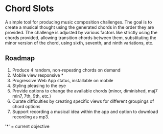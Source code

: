 # Chord Slots

A simple tool for producing music composition challenges. The goal is to create a musical thought using the generated chords in the order they are provided. The challenge is adjusted by various factors like strictly using the chords provided, allowing transition chords between them, substituting the minor version of the chord, using sixth, seventh, and ninth variations, etc.

## Roadmap

1. Produce 4 random, non-repeating chords on demand
2. Mobile view responsive \*
3. Progressive Web App status, installable on mobile
4. Styling pleasing to the eye
5. Provide options to change the available chords (minor, diminished, maj7 min7, 7th, 9th, etc.)
6. Curate difficulties by creating specific views for different groupings of chord options
7. Support recording a musical idea within the app and option to download recording as mp3.

'\*' = current objective

